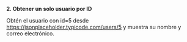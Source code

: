 **2. Obtener un solo usuario por ID**

Obtén el usuario con id=5 desde https://jsonplaceholder.typicode.com/users/5 y muestra su nombre y correo electrónico.